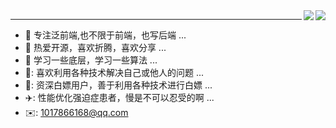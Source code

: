<img align="right" src="https://github-readme-stats.vercel.app/api?username=xlzy520&show_icons=true&icon_color=CE1D2D&text_color=718096&bg_color=ffffff&hide_title=true" />
<img align="right" src="https://github-readme-stats.vercel.app/api/top-langs/?username=xlzy520&card_width=495" />

---
- :orange_book:  专注泛前端,也不限于前端，也写后端 ...
- :ram:  热爱开源，喜欢折腾，喜欢分享 ...
- :hammer:  学习一些底层，学习一些算法 ...
- 🌄: 喜欢利用各种技术解决自己或他人的问题 ...
- 💸: 资深白嫖用户，善于利用各种技术进行白嫖 ...
- ✈️: 性能优化强迫症患者，慢是不可以忍受的啊 ...
- ✉️: 1017866168@qq.com
